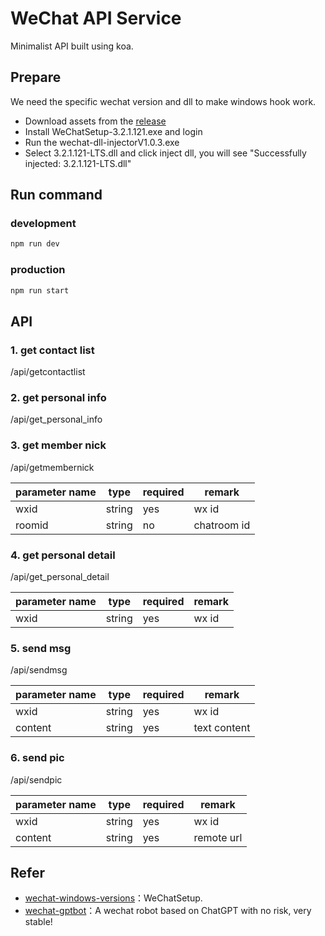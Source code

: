 # WeChat API Service

Minimalist API built using koa.

## Prepare

We need the specific wechat version and dll to make windows hook work.

* Download assets from the [release](https://github.com/iuiaoin/wechat-gptbot/releases/tag/v1.0.0)
* Install WeChatSetup-3.2.1.121.exe and login
* Run the wechat-dll-injectorV1.0.3.exe
* Select 3.2.1.121-LTS.dll and click inject dll, you will see "Successfully injected: 3.2.1.121-LTS.dll"

## Run command

### development

```bash
npm run dev
```

### production

```bash
npm run start
```

## API

### 1. get contact list

/api/getcontactlist

### 2. get personal info

/api/get_personal_info

### 3. get member nick

/api/getmembernick

| parameter name | type   | required | remark      |
| -------------- | ------ | -------- | ----------- |
| wxid           | string | yes      | wx id       |
| roomid         | string | no       | chatroom id |

### 4. get personal detail

/api/get_personal_detail

| parameter name | type   | required | remark |
| -------------- | ------ | -------- | ------ |
| wxid           | string | yes      | wx id  |

### 5. send msg

/api/sendmsg

| parameter name | type   | required | remark      |
| -------------- | ------ | -------- | ----------- |
| wxid           | string | yes      | wx id       |
| content         | string | yes    | text content |

### 6. send pic

/api/sendpic

| parameter name | type   | required | remark      |
| -------------- | ------ | -------- | ----------- |
| wxid           | string | yes      | wx id       |
| content         | string | yes    | remote url |

## Refer 

* [wechat-windows-versions](https://github.com/tom-snow/wechat-windows-versions/releases)：WeChatSetup.
* [wechat-gptbot](https://github.com/iuiaoin/wechat-gptbot)：A wechat robot based on ChatGPT with no risk, very stable! 
